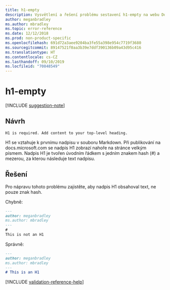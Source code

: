 ```yaml
---
title: h1-empty
description: Vysvětlení a řešení problému sestavení h1-empty na webu Docs
author: meganbradley
ms.author: mbradley
ms.topic: error-reference
ms.date: 12/12/2018
ms.prod: non-product-specific
ms.openlocfilehash: 691d72a3aee9204ba3fe55a398e954c7719f3680
ms.sourcegitcommit: 89147521f0aa3b39e7ddf390136b09a43d95c416
ms.translationtype: HT
ms.contentlocale: cs-CZ
ms.lasthandoff: 09/10/2019
ms.locfileid: "70848549"
---
```

# <a name="h1-empty"></a>h1-empty

[!INCLUDE [suggestion-note](includes/suggestion-note.md)]

## <a name="suggestion"></a>Návrh

`H1 is required. Add content to your top-level heading.`

H1 se vztahuje k prvnímu nadpisu v souboru Markdown. Při publikování na docs.microsoft.com se nadpis H1 zobrazí nahoře na stránce velkým písmem. Nadpis H1 je tvořen úvodním řádkem s jedním znakem hash (#) a mezerou, za kterou následuje text nadpisu.

## <a name="resolution"></a>Řešení

Pro nápravu tohoto problému zajistěte, aby nadpis H1 obsahoval text, ne pouze znak hash.

Chybně:

```markdown
---
author: meganbradley
ms.author: mbradley
---
#
This is not an H1
```

Správně:

```markdown
---
author: meganbradley
ms.author: mbradley
---
# This is an H1
```

<!--make sure to add this file to your includes folder and verify the path-->
[!INCLUDE [validation-reference-help](includes/validation-reference-help.md)]